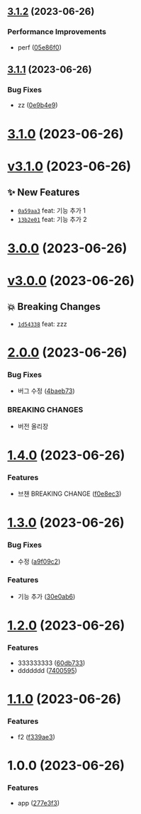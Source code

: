 ## [3.1.2](https://github.com/n0hack/semantic-release/compare/v3.1.1...v3.1.2) (2023-06-26)


### Performance Improvements

* perf ([05e86f0](https://github.com/n0hack/semantic-release/commit/05e86f006b4d9111e36e685da77838442921e7b8))

## [3.1.1](https://github.com/n0hack/semantic-release/compare/v3.1.0...v3.1.1) (2023-06-26)


### Bug Fixes

* zz ([0e9b4e9](https://github.com/n0hack/semantic-release/commit/0e9b4e9fcd674dd8339cbab63ace669dba1b7e21))

# [3.1.0](https://github.com/n0hack/semantic-release/compare/v3.0.0...v3.1.0) (2023-06-26)





# [v3.1.0](https://github.com/n0hack/semantic-release/compare/v3.0.0...v3.1.0) (2023-06-26)

## ✨ New Features
- [`0a59aa3`](https://github.com/n0hack/semantic-release/commit/0a59aa3)  feat: 기능 추가 1 
- [`13b2e01`](https://github.com/n0hack/semantic-release/commit/13b2e01)  feat: 기능 추가 2

# [3.0.0](https://github.com/n0hack/semantic-release/compare/v2.0.0...v3.0.0) (2023-06-26)





# [v3.0.0](https://github.com/n0hack/semantic-release/compare/v2.0.0...v3.0.0) (2023-06-26)

## 💥 Breaking Changes
- [`1d54338`](https://github.com/n0hack/semantic-release/commit/1d54338)  feat: zzz

# [2.0.0](https://github.com/n0hack/semantic-release/compare/v1.4.0...v2.0.0) (2023-06-26)


### Bug Fixes

* 버그 수정 ([4baeb73](https://github.com/n0hack/semantic-release/commit/4baeb73e4e7daeba14b80cfa32ceaa46dcd0b534))


### BREAKING CHANGES

* 버전 올리장

# [1.4.0](https://github.com/n0hack/semantic-release/compare/v1.3.0...v1.4.0) (2023-06-26)


### Features

* 브챈 BREAKING CHANGE ([f0e8ec3](https://github.com/n0hack/semantic-release/commit/f0e8ec30bb122244ea08438f8ef75b72813fcb1e))

# [1.3.0](https://github.com/n0hack/semantic-release/compare/v1.2.0...v1.3.0) (2023-06-26)


### Bug Fixes

* 수정 ([a9f09c2](https://github.com/n0hack/semantic-release/commit/a9f09c21d136ddde7f77f92b68c604a98360c22e))


### Features

* 기능 추가 ([30e0ab6](https://github.com/n0hack/semantic-release/commit/30e0ab6d53d22c12643e3297a6fc7813081c256f))

# [1.2.0](https://github.com/n0hack/semantic-release/compare/v1.1.0...v1.2.0) (2023-06-26)


### Features

* 333333333 ([60db733](https://github.com/n0hack/semantic-release/commit/60db7332946892468d3b7bcfea903f03fce85c6e))
* ddddddd ([7400595](https://github.com/n0hack/semantic-release/commit/7400595b354f2ef431442bee040d29cf15197147))

# [1.1.0](https://github.com/n0hack/semantic-release/compare/v1.0.0...v1.1.0) (2023-06-26)


### Features

* f2 ([f339ae3](https://github.com/n0hack/semantic-release/commit/f339ae33d5f7f8373b820ecd24c8f53bd4620c89))

# 1.0.0 (2023-06-26)


### Features

* app ([277e3f3](https://github.com/n0hack/semantic-release/commit/277e3f313c5f4f8e4f6d65dbec7c0b4e43d31fec))
